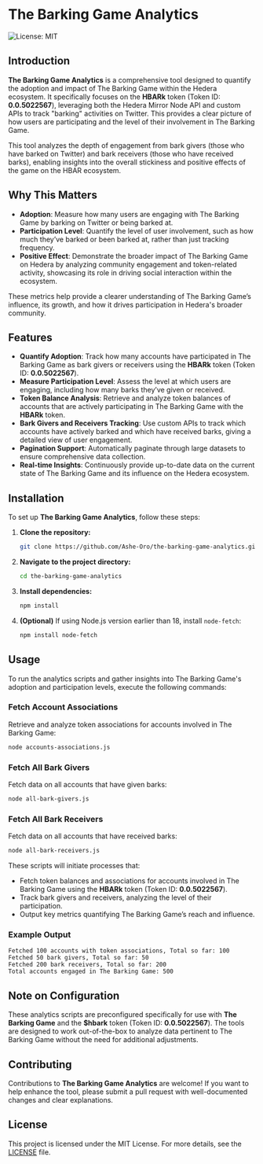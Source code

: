 # The Barking Game Analytics

![License: MIT](https://img.shields.io/badge/License-MIT-green.svg)

## Introduction

**The Barking Game Analytics** is a comprehensive tool designed to quantify the adoption and impact of The Barking Game within the Hedera ecosystem. It specifically focuses on the **HBARk** token (Token ID: **0.0.5022567**), leveraging both the Hedera Mirror Node API and custom APIs to track "barking" activities on Twitter. This provides a clear picture of how users are participating and the level of their involvement in The Barking Game.

This tool analyzes the depth of engagement from bark givers (those who have barked on Twitter) and bark receivers (those who have received barks), enabling insights into the overall stickiness and positive effects of the game on the HBAR ecosystem.

## Why This Matters

- **Adoption**: Measure how many users are engaging with The Barking Game by barking on Twitter or being barked at.
- **Participation Level**: Quantify the level of user involvement, such as how much they’ve barked or been barked at, rather than just tracking frequency.
- **Positive Effect**: Demonstrate the broader impact of The Barking Game on Hedera by analyzing community engagement and token-related activity, showcasing its role in driving social interaction within the ecosystem.

These metrics help provide a clearer understanding of The Barking Game’s influence, its growth, and how it drives participation in Hedera's broader community.

## Features

- **Quantify Adoption**: Track how many accounts have participated in The Barking Game as bark givers or receivers using the **HBARk** token (Token ID: **0.0.5022567**).
- **Measure Participation Level**: Assess the level at which users are engaging, including how many barks they’ve given or received.
- **Token Balance Analysis**: Retrieve and analyze token balances of accounts that are actively participating in The Barking Game with the **HBARk** token.
- **Bark Givers and Receivers Tracking**: Use custom APIs to track which accounts have actively barked and which have received barks, giving a detailed view of user engagement.
- **Pagination Support**: Automatically paginate through large datasets to ensure comprehensive data collection.
- **Real-time Insights**: Continuously provide up-to-date data on the current state of The Barking Game and its influence on the Hedera ecosystem.

## Installation

To set up **The Barking Game Analytics**, follow these steps:

1. **Clone the repository:**

   ```bash
   git clone https://github.com/Ashe-Oro/the-barking-game-analytics.git
   ```

2. **Navigate to the project directory:**

   ```bash
   cd the-barking-game-analytics
   ```

3. **Install dependencies:**

   ```bash
   npm install
   ```

4. **(Optional)** If using Node.js version earlier than 18, install `node-fetch`:

   ```bash
   npm install node-fetch
   ```

## Usage

To run the analytics scripts and gather insights into The Barking Game's adoption and participation levels, execute the following commands:

### Fetch Account Associations

Retrieve and analyze token associations for accounts involved in The Barking Game:

```bash
node accounts-associations.js
```

### Fetch All Bark Givers

Fetch data on all accounts that have given barks:

```bash
node all-bark-givers.js
```

### Fetch All Bark Receivers

Fetch data on all accounts that have received barks:

```bash
node all-bark-receivers.js
```

These scripts will initiate processes that:

- Fetch token balances and associations for accounts involved in The Barking Game using the **HBARk** token (Token ID: **0.0.5022567**).
- Track bark givers and receivers, analyzing the level of their participation.
- Output key metrics quantifying The Barking Game’s reach and influence.

### Example Output

```
Fetched 100 accounts with token associations, Total so far: 100
Fetched 50 bark givers, Total so far: 50
Fetched 200 bark receivers, Total so far: 200
Total accounts engaged in The Barking Game: 500
```

## Note on Configuration

These analytics scripts are preconfigured specifically for use with **The Barking Game** and the **$hbark** token (Token ID: **0.0.5022567**). The tools are designed to work out-of-the-box to analyze data pertinent to The Barking Game without the need for additional adjustments.

## Contributing

Contributions to **The Barking Game Analytics** are welcome! If you want to help enhance the tool, please submit a pull request with well-documented changes and clear explanations.

## License

This project is licensed under the MIT License. For more details, see the [LICENSE](LICENSE) file.
